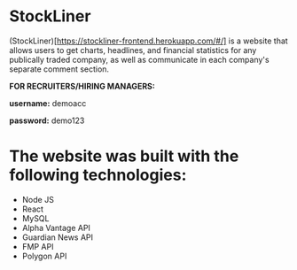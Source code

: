 # StockLiner 

(StockLiner)[https://stockliner-frontend.herokuapp.com/#/] is a website that allows users to get charts, headlines, and financial statistics for any publically traded company, as well as communicate in each company's separate comment section.



**FOR RECRUITERS/HIRING MANAGERS:**

**username:** demoacc

**password:** demo123


# The website was built with the following technologies:
- Node JS
- React
- MySQL
- Alpha Vantage API
- Guardian News API
- FMP API
- Polygon API

